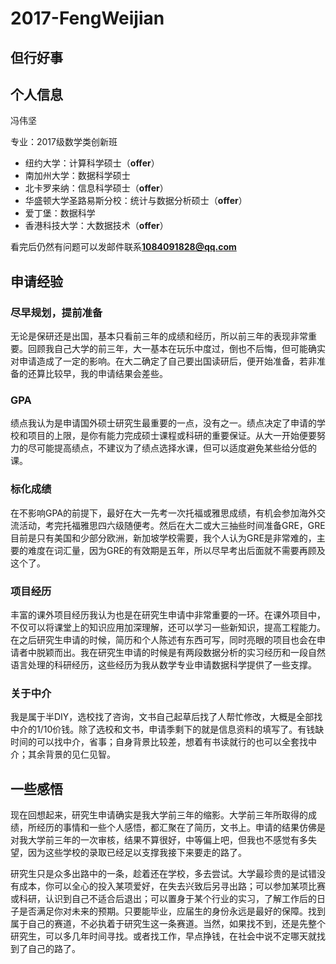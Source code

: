 # 2017-FengWeijian

## 但行好事

## 个人信息

冯伟坚

专业：2017级数学类创新班

* 纽约大学：计算科学硕士（**offer**）
* 南加州大学：数据科学硕士
* 北卡罗来纳：信息科学硕士（**offer**）
* 华盛顿大学圣路易斯分校：统计与数据分析硕士（**offer**）
* 爱丁堡：数据科学
* 香港科技大学：大数据技术（**offer**）

看完后仍然有问题可以发邮件联系**1084091828@qq.com**

## 申请经验

### 尽早规划，提前准备

无论是保研还是出国，基本只看前三年的成绩和经历，所以前三年的表现非常重要。回顾我自己大学的前三年，大一基本在玩乐中度过，倒也不后悔，但可能确实对申请造成了一定的影响。在大二确定了自己要出国读研后，便开始准备，若非准备的还算比较早，我的申请结果会差些。

### GPA
绩点我认为是申请国外硕士研究生最重要的一点，没有之一。绩点决定了申请的学校和项目的上限，是你有能力完成硕士课程或科研的重要保证。从大一开始便要努力的尽可能提高绩点，不建议为了绩点选择水课，但可以适度避免某些给分低的课。

### 标化成绩
在不影响GPA的前提下，最好在大一先考一次托福或雅思成绩，有机会参加海外交流活动，考完托福雅思四六级随便考。然后在大二或大三抽些时间准备GRE，GRE目前是只有美国和少部分欧洲，新加坡学校需要，我个人认为GRE是非常难的，主要的难度在词汇量，因为GRE的有效期是五年，所以尽早考出后面就不需要再顾及这个了。

### 项目经历

丰富的课外项目经历我认为也是在研究生申请中非常重要的一环。在课外项目中，不仅可以将课堂上的知识应用加深理解，还可以学习一些新知识，提高工程能力。在之后研究生申请的时候，简历和个人陈述有东西可写，同时亮眼的项目也会在申请者中脱颖而出。我在研究生申请的时候是有两段数据分析的实习经历和一段自然语言处理的科研经历，这些经历为我从数学专业申请数据科学提供了一些支撑。

### 关于中介
我是属于半DIY，选校找了咨询，文书自己起草后找了人帮忙修改，大概是全部找中介的1/10价钱。除了选校和文书，申请季剩下的就是信息资料的填写了。有钱缺时间的可以找中介，省事；自身背景比较差，想着有书读就行的也可以全套找中介；其余背景的见仁见智。

## 一些感悟
现在回想起来，研究生申请确实是我大学前三年的缩影。大学前三年所取得的成绩，所经历的事情和一些个人感悟，都汇聚在了简历，文书上。申请的结果仿佛是对我大学前三年的一次审核，结果不算很好，中等偏上吧，但我也不感觉有多失望，因为这些学校的录取已经足以支撑我接下来要走的路了。

研究生只是众多出路中的一条，趁着还在学校，多去尝试。大学最珍贵的是试错没有成本，你可以全心的投入某项爱好，在失去兴致后另寻出路；可以参加某项比赛或科研，认识到自己不适合后退出；可以置身于某个行业的实习，了解工作后的日子是否满足你对未来的预期。只要能毕业，应届生的身份永远是最好的保障。找到属于自己的赛道，不必执着于研究生这一条赛道。当然，如果找不到，还是先整个研究生，可以多几年时间寻找。或者找工作，早点挣钱，在社会中说不定哪天就找到了自己的路了。

